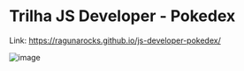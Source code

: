 # Trilha JS Developer - Pokedex

Link: https://ragunarocks.github.io/js-developer-pokedex/

![image](https://user-images.githubusercontent.com/58644751/235264813-3cba0fc9-405b-40a7-b269-9342019a6dd3.png)

